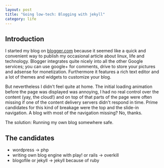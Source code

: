 ```yaml
---
layout: post
title: "Going low-tech: Blogging with jekyll"
category: life
---
```

## Introduction
I started my blog on [blogger.com][blogger] because it seemed like a quick and convenient way to publish my occasional article about linux, life and technology. Blogger integrates quite nicely into all the other Google services; you can use google+ for comments, drive to store your pictures and adsense for monetization. Furthermore it features a rich text editor and a lot of themes and widgets to customize your blog.

But nevertheless I didn't feel quite at home. The initial loading animation before the page was displayed was annoying, I had no real control over the content (yay, the cloud!) and on top of that parts of the page were often missing if one of the content delivery servers didn't respond in time. Prime candidates for this kind of breakage were the top and the slide-in navigation. A blog with most of the navigation missing? No, thanks.

The solution: Running my own blog somewhere safe.

## The candidates
- wordpress -> php
- writing own blog engine with play! or rails -> overkill
- blogofile or jekyll -> jekyll because of ruby

[blogger]: http://suddenkernelpanic.blogspot.de
